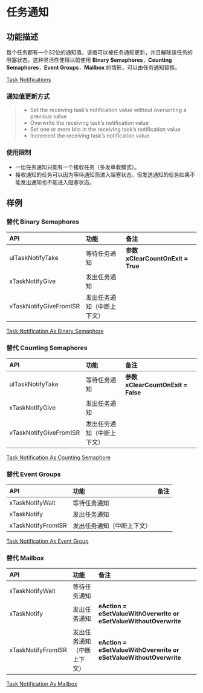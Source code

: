 # 任务通知

## 功能描述

每个任务都有一个32位的通知值，该值可以被任务通知更新，并且解除该任务的阻塞状态。这种灵活性使得以前使用 **Binary Semaphores**，**Counting Semaphores**，**Event Groups**，**Mailbox** 的情形，可以由任务通知替换。

 [Task Notifications][1]

### 通知值更新方式

> - Set the receiving task’s notification value without overwriting a previous value
> - Overwrite the receiving task’s notification value
> - Set one or more bits in the receiving task’s notification value
> - Increment the receiving task’s notification value

### 使用限制

 - 一组任务通知只能有一个接收任务（多发单收模式）。
 - 接收通知的任务可以因为等待通知而进入阻塞状态，但发送通知的任务如果不能发出通知也不能进入阻塞状态。

## 样例

### 替代 Binary Semaphores

| API | 功能 | 备注 |
| :--- | :--- | :--- |
| ulTaskNotifyTake | 等待任务通知 | **参数 xClearCountOnExit = True** |
| xTaskNotifyGive | 发出任务通知 |  |
| vTaskNotifyGiveFromISR | 发出任务通知（中断上下文） |  |

 [Task Notification As Binary Semaphore][2]

### 替代 Counting Semaphores

| API | 功能 | 备注 |
| :--- | :--- | :--- |
| ulTaskNotifyTake | 等待任务通知 | **参数 xClearCountOnExit = False** |
| xTaskNotifyGive | 发出任务通知 |  |
| vTaskNotifyGiveFromISR | 发出任务通知（中断上下文） |  |

 [Task Notification As Counting Semaphore][3]

### 替代 Event Groups

| API | 功能 | 备注 |
| :--- | :--- | :--- |
| xTaskNotifyWait | 等待任务通知 |  |
| xTaskNotify | 发出任务通知 |  |
| xTaskNotifyFromISR | 发出任务通知（中断上下文） |  |

 [Task Notification As Event Group][4]

### 替代 Mailbox

| API | 功能 | 备注 |
| :--- | :--- | :--- |
| xTaskNotifyWait | 等待任务通知 |  |
| xTaskNotify | 发出任务通知 | **eAction = eSetValueWithOverwrite or eSetValueWithoutOverwrite** |
| xTaskNotifyFromISR | 发出任务通知（中断上下文） | **eAction = eSetValueWithOverwrite or eSetValueWithoutOverwrite** |

 [Task Notification As Mailbox][5]

 [1]: https://www.freertos.org/RTOS-task-notifications.html
 [2]: https://www.freertos.org/RTOS_Task_Notification_As_Binary_Semaphore.html
 [3]: https://www.freertos.org/RTOS_Task_Notification_As_Counting_Semaphore.html
 [4]: https://www.freertos.org/RTOS_Task_Notification_As_Event_Group.html
 [5]: https://www.freertos.org/RTOS_Task_Notification_As_Mailbox.html
